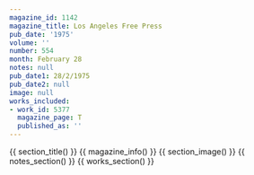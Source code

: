 ```yaml
---
magazine_id: 1142
magazine_title: Los Angeles Free Press
pub_date: '1975'
volume: ''
number: 554
month: February 28
notes: null
pub_date1: 28/2/1975
pub_date2: null
image: null
works_included:
- work_id: 5377
  magazine_page: T
  published_as: ''
---
```


{{ section_title() }}
{{ magazine_info() }}
{{ section_image() }}
{{ notes_section() }}
{{ works_section() }}
